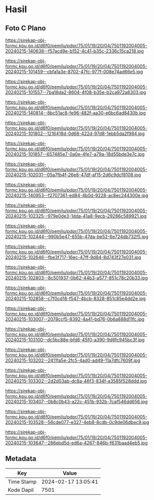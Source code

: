 # Hasil

## Foto C Plano

https://sirekap-obj-formc.kpu.go.id/d6f0/pemilu/pdpr/75/01/19/20/04/7501192004005-20240215-140638--f57acd9e-b152-4c41-b35c-2336c15ca218.jpg

https://sirekap-obj-formc.kpu.go.id/d6f0/pemilu/pdpr/75/01/19/20/04/7501192004005-20240215-101459--cbfa1a3e-8702-47fc-977f-008e74ad66e5.jpg

https://sirekap-obj-formc.kpu.go.id/d6f0/pemilu/pdpr/75/01/19/20/04/7501192004005-20240215-101557--7ba18da2-8604-4f08-b35e-b2ca972a8303.jpg

https://sirekap-obj-formc.kpu.go.id/d6f0/pemilu/pdpr/75/01/19/20/04/7501192004005-20240215-140814--8bc51ac8-fe96-482f-aa30-e6bc6ad8430b.jpg

https://sirekap-obj-formc.kpu.go.id/d6f0/pemilu/pdpr/75/01/19/20/04/7501192004005-20240215-101802--1216418d-0d68-422d-97d8-1ebb5da2f984.jpg

https://sirekap-obj-formc.kpu.go.id/d6f0/pemilu/pdpr/75/01/19/20/04/7501192004005-20240215-101857--657485e7-0a0e-4fe7-a79a-18d55bde3e7c.jpg

https://sirekap-obj-formc.kpu.go.id/d6f0/pemilu/pdpr/75/01/19/20/04/7501192004005-20240215-102031--05a7fb4f-26e8-47df-af15-2d6c9dcf8108.jpg

https://sirekap-obj-formc.kpu.go.id/d6f0/pemilu/pdpr/75/01/19/20/04/7501192004005-20240215-140953--f2707361-ed84-4b0d-9228-ac8ec244300e.jpg

https://sirekap-obj-formc.kpu.go.id/d6f0/pemilu/pdpr/75/01/19/20/04/7501192004005-20240215-102325--979e0de3-1dda-41a8-9ecb-29286c589921.jpg

https://sirekap-obj-formc.kpu.go.id/d6f0/pemilu/pdpr/75/01/19/20/04/7501192004005-20240215-102444--990b5e47-655b-47da-be52-6e724db732f5.jpg

https://sirekap-obj-formc.kpu.go.id/d6f0/pemilu/pdpr/75/01/19/20/04/7501192004005-20240215-102646--fbe3f717-16ec-47ff-9d84-8d743f27e031.jpg

https://sirekap-obj-formc.kpu.go.id/d6f0/pemilu/pdpr/75/01/19/20/04/7501192004005-20240215-102803--8c501937-0b62-44b3-a577-851c78c20b33.jpg

https://sirekap-obj-formc.kpu.go.id/d6f0/pemilu/pdpr/75/01/19/20/04/7501192004005-20240215-102858--c7f0cd18-f547-4bcb-8328-851c85e4dd2e.jpg

https://sirekap-obj-formc.kpu.go.id/d6f0/pemilu/pdpr/75/01/19/20/04/7501192004005-20240215-103007--2078ccf5-8392-4a41-bd76-0b6a888d11fc.jpg

https://sirekap-obj-formc.kpu.go.id/d6f0/pemilu/pdpr/75/01/19/20/04/7501192004005-20240215-103100--dc5bc88e-bfd6-45f0-a390-9d6fc945bc3f.jpg

https://sirekap-obj-formc.kpu.go.id/d6f0/pemilu/pdpr/75/01/19/20/04/7501192004005-20240215-103202--2411fa5e-2fc5-4ad0-ad49-11a7dfc7609f.jpg

https://sirekap-obj-formc.kpu.go.id/d6f0/pemilu/pdpr/75/01/19/20/04/7501192004005-20240215-103302--2d2d03ab-dc8a-46f3-834f-a3585f528ddd.jpg

https://sirekap-obj-formc.kpu.go.id/d6f0/pemilu/pdpr/75/01/19/20/04/7501192004005-20240215-103407--0b8c0b43-a22c-451b-932b-7caf546dd656.jpg

https://sirekap-obj-formc.kpu.go.id/d6f0/pemilu/pdpr/75/01/19/20/04/7501192004005-20240215-103528--56cde077-e327-4eb8-8cdb-0c9de06dbec9.jpg

https://sirekap-obj-formc.kpu.go.id/d6f0/pemilu/pdpr/75/01/19/20/04/7501192004005-20240215-103647--286ebd5d-ed6a-4267-846b-f631baad4eb5.jpg


## Metadata

| Key        | Value               |
| ---------- | ------------------- |
| Time Stamp | 2024-02-17 13:05:41 |
| Kode Dapil | 7501                |



